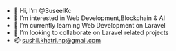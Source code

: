 - 👋 Hi, I’m @SuseelKc
- 👀 I’m interested in Web Development,Blockchain & AI
- 🌱 I’m currently learning Web Development on Laravel 
- 💞️ I’m looking to collaborate on Laravel related projects
- 📫 sushil.khatri.np@gmail.com

<!---
SuseelKc/SuseelKc is a ✨ special ✨ repository because its `README.md` (this file) appears on your GitHub profile.
You can click the Preview link to take a look at your changes.
--->
